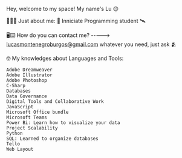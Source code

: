 Hey, welcome to my space!
My name's Lu 😊

🧑🏼‍💻​ Just about me:
🛜 Inniciate Programming student 🛰️​

🖥️⌨️ How do you can contact me? -----> lucasmontenegroburgos@gmail.com
    whatever you need, just ask 🫂

🤓​​
My knowledges about Languages and Tools:

    Adobe Dreamweaver
    Adobe Illustrator
    Adobe Photoshop
    C-Sharp
    Databases
    Data Governance
    Digital Tools and Collaborative Work
    JavaScript
    Microsoft Office bundle
    Microsoft Teams
    Power Bi: Learn how to visualize your data
    Project Scalability
    Python
    SQL: Learned to organize databases
    Tello
    Web Layout
